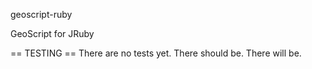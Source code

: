 geoscript-ruby

GeoScript for JRuby

== TESTING ==
There are no tests yet. There should be. There will be.